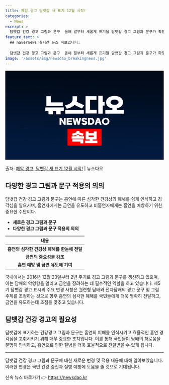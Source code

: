 ```yaml
---
title: 폐암 경고 담뱃갑 새 표기 12월 시작!
categories:
  - News
excerpt: >
  담뱃갑 건강 경고 그림과 문구  올해 말부터 새롭게 표기될 담뱃갑 경고 그림과 문구가 확정되었다. 보건복지부…
feature_text: >
  ## navernews 실시간 뉴스 속보입니다.

  담뱃갑 건강 경고 그림과 문구  올해 말부터 새롭게 표기될 담뱃갑 경고 그림과 문구가 확정되었다. 보건복지부…
image: '/assets/img/newsdao_breakingnews.jpg'
---
```


![뉴스다오 속보](/assets/img/newsdao_breakingnews.jpg)

<p>출처: <a href="https://newsdao.kr/4341" rel="dofollow">폐암 경고, 담뱃갑 새 표기 12월 시작!</a> | 뉴스다오</p>

<h2 data-ke-size="size26">다양한 경고 그림과 문구 적용의 의의</h2>
<p data-ke-size="size16">담뱃갑 건강 경고 그림과 문구는 흡연에 따른 심각한 건강상의 폐해를 쉽게 인식하고 경각심을 일으키며, 흡연자에게는 금연을 유도하고 비흡연자에게는 흡연을 예방하기 위한 중요한 수단이다.</p>
<ul>
<li><b>새로운 경고 그림과 문구</b></li>
<li><b>다양한 경고 그림과 문구 적용의 의의</b></li>
</ul>
<table>
<thead>
<tr>
<th style="text-align: center;">내용</th>
</tr>
</thead>
<tbody>
<tr>
<td style="text-align: center; height: 17px;"><b>흡연의 심각한 건강상 폐해를 한눈에 전달</b></td>
</tr>
<tr>
<td style="text-align: center; height: 17px;"><b>금연의 중요성을 강조</b></td>
</tr>
<tr>
<td style="text-align: center; height: 17px;"><b>흡연 예방 및 금연 유도에 기여</b></td>
</tr>
</tbody>
</table>
<p data-ke-size="size16">국내에서는 2016년 12월 23일부터 2년 주기로 경고 그림과 문구를 갱신하고 있으며, 이는 담배의 악영향을 알리고 금연을 장려하는 데 필수적인 역할을 하고 있습니다. 제5기 담뱃갑 경고 표시의 주요 변경 사항은 궐련형 담배와 전자담배의 경고 문구 및 그림 주제를 조정하는 것으로 향후 흡연의 심각한 폐해를 국민들에게 더욱 명확히 전달하고, 금연을 유도하는데 초점을 맞추고 있습니다.</p>

<h2 data-ke-size="size26">담뱃갑 건강 경고의 필요성</h2>
<p data-ke-size="size16">담뱃갑에 표기하는 건강경고 그림과 문구는 흡연의 피해를 인식시키고 효율적인 흡연 경각심을 고취시키기 위해 매우 중요한 조치입니다. 이를 통해 국민들이 담배의 해로움을 분명히 인식하고, 흡연으로 인한 질병을 더욱 효율적으로 전달받을 수 있게 됩니다.</p>

<hr>

<p data-ke-size="size16">담뱃갑 건강 경고 그림과 문구에 대한 새로운 변경 및 적용 내용에 대해 알아보았습니다. 이러한 변경은 국민 건강 증진과 질병 예방에 도움을 줄 것으로 기대됩니다.</p>
 

신속 뉴스 바로가기 👉 <a href="https://newsdao.kr" rel="dofollow">https://newsdao.kr</a>


